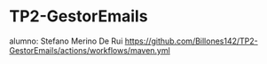# TP2-GestorEmails
alumno: Stefano Merino De Rui
https://github.com/Billones142/TP2-GestorEmails/actions/workflows/maven.yml
